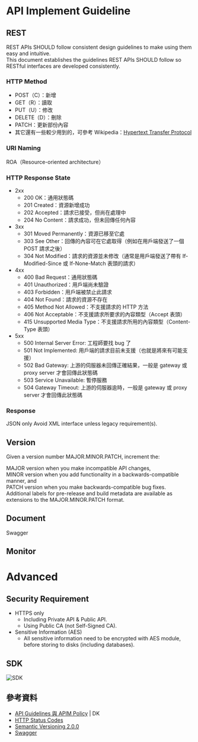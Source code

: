 # API Implement Guideline

## REST
REST APIs SHOULD follow consistent design guidelines to make using them easy and intuitive.  
This document establishes the guidelines REST APIs SHOULD follow so RESTful interfaces are developed consistently.

### HTTP Method
* POST（C）：新增
* GET（R）：讀取
* PUT（U）：修改
* DELETE（D）：刪除
* PATCH：更新部份內容
* 其它還有一些較少用到的，可參考 Wikipedia：[Hypertext Transfer Protocol](https://en.wikipedia.org/wiki/Hypertext_Transfer_Protocol#Request_methods "Request Method")

### URI Naming
ROA（Resource-oriented architecture）

### HTTP Response State
* 2xx
	* 200 OK：通用狀態碼
	* 201 Created：資源新增成功
	* 202 Accepted：請求已接受，但尚在處理中
	* 204 No Content：請求成功，但未回傳任何內容
* 3xx
	* 301 Moved Permanently：資源已移至它處
	* 303 See Other：回傳的內容可在它處取得（例如在用戶端發送了一個 POST 請求之後）
	* 304 Not Modified：請求的資源並未修改（通常是用戶端發送了帶有 If-Modified-Since 或 If-None-Match 表頭的請求）
* 4xx
	* 400 Bad Request：通用狀態碼
	* 401 Unauthorized：用戶端尚未驗證
	* 403 Forbidden：用戶端被禁止此請求
	* 404 Not Found：請求的資源不存在
	* 405 Method Not Allowed：不支援請求的 HTTP 方法
	* 406 Not Acceptable：不支援請求所要求的內容類型（Accept 表頭）
	* 415 Unsupported Media Type：不支援請求所用的內容類型（Content-Type 表頭）
* 5xx
	* 500 Internal Server Error: 工程師要找 bug 了
	* 501 Not Implemented: 用戶端的請求目前未支援（也就是將來有可能支援）
	* 502 Bad Gateway: 上游的伺服器未回傳正確結果，一般是 gateway 或 proxy server 才會回傳此狀態碼
	* 503 Service Unavailable: 暫停服務
	* 504 Gateway Timeout: 上游的伺服器逾時，一般是 gateway 或 proxy server 才會回傳此狀態碼

### Response
JSON only
Avoid XML interface unless legacy requirement(s).


## Version
Given a version number MAJOR.MINOR.PATCH, increment the:

MAJOR version when you make incompatible API changes,  
MINOR version when you add functionality in a backwards-compatible manner, and  
PATCH version when you make backwards-compatible bug fixes.  
Additional labels for pre-release and build metadata are available as extensions to the MAJOR.MINOR.PATCH format.


## Document
Swagger

## Monitor


# Advanced
## Security Requirement
* HTTPS only  
	* Including Private API & Public API.  
	* Using Public CA (not Self-Signed CA).  
* Sensitive Information (AES)  
	* All sensitive information need to be encrypted with AES module, before storing to disks (including databases).
## SDK
![SDK](http://columns.chicken-house.net/wp-content/uploads/2016/10/apisdk-02-arch.png)

## 參考資料

* [API Guidelines 與 APIM Policy](http://sysblog.104.com.tw/notice.php?op=notice_view&id=17609) | DK
* [HTTP Status Codes](http://www.restapitutorial.com/httpstatuscodes.html)
* [Semantic Versioning 2.0.0](http://semver.org/)
* [Swagger](http://swagger.io/)
